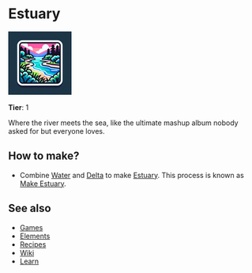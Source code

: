 # Estuary

![](../images/item.estuary.png)

**Tier**: 1

Where the river meets the sea, like the ultimate mashup album nobody asked for but everyone loves.

## How to make?

* Combine [Water](/wiki/elements/water) and [Delta](/wiki/elements/delta) to make [Estuary](/wiki/elements/estuary). This process is known as [Make Estuary](/wiki/recipes/make-estuary).

## See also

* [Games](/wiki/games)
* [Elements](/wiki/elements)
* [Recipes](/wiki/recipes)
* [Wiki](/wiki/index)
* [Learn](/learn/index)